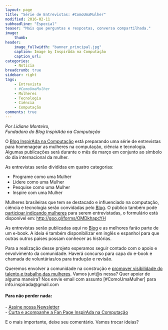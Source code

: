 ```yaml
---
layout: page
title: "Série de Entrevistas: #ComoUmaMulher"
modified: 2016-02-11
subheadline: "Especial"
teaser: "Mais que perguntas e respostas, conversa compartilhada."
image:
    thumb:  
header:
    image_fullwidth: "banner_principal.jpg"
    caption: Image by InspirAda na Computação
    caption_url: 
categories:
    - Noticia
breadcrumb: true
sidebar: right
tags:
    - Entrevista
    - #ComoUmaMulher
    - Mulheres
    - Tecnologia
    - Ciência
    - Computação
comments: true
---
```

<p style='font-style:italic;'>Por Lidiane Monteiro, <br />Fundadora do Blog InspirAda na Computação</p>

<p>O <a href="http://inspiradanacomputacao.com" target="_blank">Blog InspirAda na Computação</a> está preparando uma série de entrevistas para homenagear as mulheres na computação, ciência e tecnologia. Algumas publicações será durante o mês de março em conjunto ao símbolo do dia internacional da mulher. </p>

<p>As entrevistas serão divididas em quatro categorias: </p> 

- Programe como uma Mulher <br />
- Lidere como uma Mulher <br />
- Pesquise como uma Mulher <br />
- Inspire com uma Mulher <br />

<p>Mulheres brasileiras que tem se destacado e influenciado na computação, ciência e tecnologia serão convidadas pelo <a href="http://inspiradanacomputacao.com" target="_blank">Blog</a>.  O  público também pode <a href="http://goo.gl/forms/OMDkhapcYH" target="_blank">participar indicando mulheres</a> para serem entrevistadas, o formulário está disponível em: <a href="http://goo.gl/forms/OMDkhapcYH" target="_blank">http://goo.gl/forms/OMDkhapcYH</a> </p>

<p>As entrevistas serão publicadas aqui no <a href="http://inspiradanacomputacao.com" target="_blank">Blog</a> e as melhores farão parte de um e-book. A ideia é também disponibilizar em inglês e espanhol para que outras outros países possam conhecer as histórias. </p>

<p>Para a realização desse projeto esperamos seguir contado com o apoio e envolvimento da comunidade. Haverá concurso para capa do e-book e chamada de voluntárias/os para tradução e revisão.</p>

<p>Queremos envolver a comunidade na construção e <a href="http://inspiradanacomputacao.com/noticia/serie-de-entrevistas-como-uma-mulher/" target="_blank">promover visibilidade do talento e trabalho das mulheres</a>.  Vamos junt@s nessa? Quer apoiar de alguma maneira? Nos envie email com assunto [#ComoUmaMulher] para info.inspirada@gmail.com</p>

<h4> Para não perder nada: </h4>
<p>
- <a href="http://inspiradanacomputacao.us11.list-manage1.com/subscribe?u=e6a849e909bc803ed73b456c2&id=a85bc7db3b" target="_blank">Assine nossa Newsletter</a> <br />
- <a href="https://www.facebook.com/InspiradaNaComputacao" target="_blank">Curta e acompanhe a Fan Page InspirAda na Computação</a><br />
</p>
E o mais importante, deixe seu comentário. Vamos trocar ideias?
